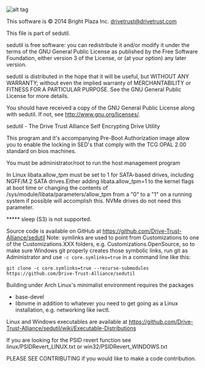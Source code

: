 ![alt tag](https://avatars0.githubusercontent.com/u/13870012?v=3&s=200)

This software is © 2014 Bright Plaza Inc. <drivetrust@drivetrust.com>

This file is part of sedutil.

sedutil is free software: you can redistribute it and/or modify
it under the terms of the GNU General Public License as published by
the Free Software Foundation, either version 3 of the License, or
(at your option) any later version.

sedutil is distributed in the hope that it will be useful,
but WITHOUT ANY WARRANTY; without even the implied warranty of
MERCHANTABILITY or FITNESS FOR A PARTICULAR PURPOSE.  See the
GNU General Public License for more details.

You should have received a copy of the GNU General Public License
along with sedutil.  If not, see <http://www.gnu.org/licenses/>.


sedutil - The Drive Trust Alliance Self Encrypting Drive Utility

This program and it's accompanying Pre-Boot Authorization image allow
you to enable the locking in SED's that comply with the TCG OPAL 2.00
standard on bios machines.

You must be administrator/root to run the host management program

In Linux libata.allow_tpm must be set to 1 for SATA-based drives,
including NGFF/M.2 SATA drives.Either adding libata.allow_tpm=1
to the kernel flags at boot time or changing the contents of
/sys/module/libata/parameters/allow_tpm from a "0" to a "1" on
a running system if possible will accomplish this. NVMe drives
do not need this parameter.

***** sleep (S3) is not supported.

Source code is available on GitHub at https://github.com/Drive-Trust-Alliance/sedutil
Note: symlinks are used to point from Customizations to one of the Customizations.XXX folders,
e.g. Customizations.OpenSource, so to make sure Windows git properly creates those
symbolic links, run git as Administrator and use `-c core.symlinks=true` in a command
line like this:
```
git clone -c core.symlinks=true --recurse-submodules https://github.com/Drive-Trust-Alliance/sedutil
```

Building under Arch Linux's minimalist environment requires the packages
 - base-devel
 - libnvme
in addition to whatever you need to get going as a Linux installation, e.g. networking like iwctl.


Linux and Windows executables are available at https://github.com/Drive-Trust-Alliance/sedutil/wiki/Executable-Distributions

If you are looking for the PSID revert function see linux/PSIDRevert_LINUX.txt or win32/PSIDRevert_WINDOWS.txt

PLEASE SEE CONTRIBUTING if you would like to make a code contribution.
